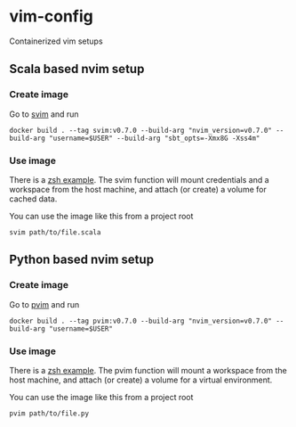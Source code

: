# vim-config

Containerized vim setups

## Scala based nvim setup

### Create image

Go to [svim](svim) and run

```
docker build . --tag svim:v0.7.0 --build-arg "nvim_version=v0.7.0" --build-arg "username=$USER" --build-arg "sbt_opts=-Xmx8G -Xss4m"
```

### Use image

There is a [zsh example](examples/svim/svim.zsh). The svim
function will mount credentials and a workspace from the host machine,
and attach (or create) a volume for cached data.

You can use the image like this from a project root

```
svim path/to/file.scala
```

## Python based nvim setup

### Create image

Go to [pvim](pvim) and run

```
docker build . --tag pvim:v0.7.0 --build-arg "nvim_version=v0.7.0" --build-arg "username=$USER"
```

### Use image

There is a [zsh example](examples/pvim/pvim.zsh). The pvim
function will mount a workspace from the host machine,
and attach (or create) a volume for a virtual environment.

You can use the image like this from a project root

```
pvim path/to/file.py
```
